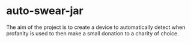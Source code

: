 # auto-swear-jar
The aim of the project is to create a device to automatically detect when profanity is used to then make a small donation to a charity of choice.
